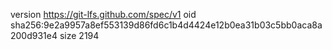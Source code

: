 version https://git-lfs.github.com/spec/v1
oid sha256:9e2a9957a8ef553139d86fd6c1b4d4424e12b0ea31b03c5bb0aca8a200d931e4
size 2194
